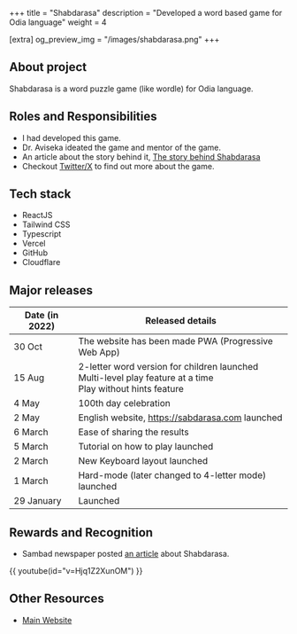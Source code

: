 +++
title = "Shabdarasa"
description = "Developed a word based game for Odia language"
weight = 4

[extra]
og_preview_img = "/images/shabdarasa.png"
+++

## About project
Shabdarasa is a word puzzle game (like wordle) for Odia language.

## Roles and Responsibilities
* I had developed this game.
* Dr. Aviseka ideated the game and mentor of the game.
* An article about the story behind it, [The story behind Shabdarasa](@/posts/the-story-behind-shabdarasa.md)
* Checkout [Twitter/X](https://twitter.com/search?q=%23%E0%AC%B6%E0%AC%AC%E0%AD%8D%E0%AC%A6%E0%AC%B0%E0%AC%B8) to find out more about the game.

## Tech stack
* ReactJS
* Tailwind CSS
* Typescript
* Vercel
* GitHub
* Cloudflare
 
## Major releases
| Date (in 2022) | Released details |
| --- | --- |
| 30 Oct | The website has been made PWA (Progressive Web App) |
| 15 Aug | 2-letter word version for children launched <br> Multi-level play feature at a time <br> Play without hints feature |
| 4 May | 100th day celebration |
| 2 May | English website, https://sabdarasa.com launched |
| 6 March | Ease of sharing the results |
| 5 March | Tutorial on how to play launched |
| 2 March | New Keyboard layout launched |
| 1 March | Hard-mode (later changed to 4-letter mode) launched |
| 29 January | Launched |

## Rewards and Recognition
* Sambad newspaper posted [an article](https://web.archive.org/web/20220222124228/https://sambad.in/state/odia-wordle-sabda-rasa-781088/) about Shabdarasa.

{{ youtube(id="v=Hjq1Z2XunOM") }}

## Other Resources
* [Main Website](https://www.shabdarasa.com/)